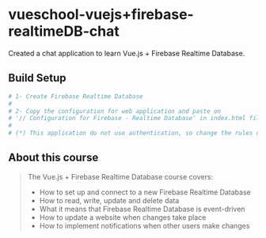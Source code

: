 # vueschool-vuejs+firebase-realtimeDB-chat

Created a chat application to learn Vue.js + Firebase Realtime Database.

## Build Setup

```bash
# 1- Create Firebase Realtime Database
#
# 2- Copy the configuration for web application and paste on 
# '// Configuration for Firebase - Realtime Database' in index.html file
#
# (*) This application do not use authentication, so change the rules or implement authentication.
```

## About this course

> The Vue.js + Firebase Realtime Database course covers:
>
> - How to set up and connect to a new Firebase Realtime Database
> - How to read, write, update and delete data
> - What it means that Firebase Realtime Database is event-driven
> - How to update a website when changes take place
> - How to implement notifications when other users make changes
